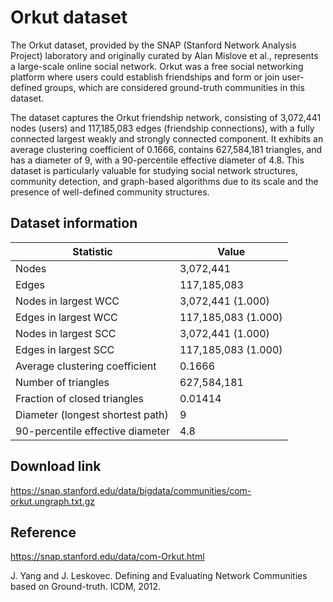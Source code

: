 # Orkut dataset

The Orkut dataset, provided by the SNAP (Stanford Network Analysis Project) laboratory and originally curated by Alan Mislove et al., represents a large-scale online social network. Orkut was a free social networking platform where users could establish friendships and form or join user-defined groups, which are considered ground-truth communities in this dataset. 

The dataset captures the Orkut friendship network, consisting of 3,072,441 nodes (users) and 117,185,083 edges (friendship connections), with a fully connected largest weakly and strongly connected component. It exhibits an average clustering coefficient of 0.1666, contains 627,584,181 triangles, and has a diameter of 9, with a 90-percentile effective diameter of 4.8. This dataset is particularly valuable for studying social network structures, community detection, and graph-based algorithms due to its scale and the presence of well-defined community structures.

## Dataset information

| Statistic                          | Value            |
|------------------------------------|------------------|
| Nodes                              | 3,072,441        |
| Edges                              | 117,185,083      |
| Nodes in largest WCC               | 3,072,441 (1.000)|
| Edges in largest WCC               | 117,185,083 (1.000)|
| Nodes in largest SCC               | 3,072,441 (1.000)|
| Edges in largest SCC               | 117,185,083 (1.000)|
| Average clustering coefficient      | 0.1666           |
| Number of triangles                | 627,584,181      |
| Fraction of closed triangles       | 0.01414          |
| Diameter (longest shortest path)   | 9                |
| 90-percentile effective diameter   | 4.8              |


## Download link

https://snap.stanford.edu/data/bigdata/communities/com-orkut.ungraph.txt.gz

## Reference

https://snap.stanford.edu/data/com-Orkut.html

J. Yang and J. Leskovec. Defining and Evaluating Network Communities based on Ground-truth. ICDM, 2012.